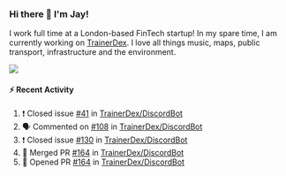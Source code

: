 ### Hi there 👋 I'm Jay!
I work full time at a London-based FinTech startup! In my spare time, I am currently working on [TrainerDex](https://www.github.com/TrainerDex). I love all things music, maps, public transport, infrastructure and the environment.

[<img src="https://github-readme-stats.vercel.app/api/wakatime?username=TurnrDev&layout=compact" />](https://wakatime.com/@TurnrDev)  

#### :zap: Recent Activity
<!--START_SECTION:activity-->
1. ❗️ Closed issue [#41](https://github.com/TrainerDex/DiscordBot/issues/41) in [TrainerDex/DiscordBot](https://github.com/TrainerDex/DiscordBot)
2. 🗣 Commented on [#108](https://github.com/TrainerDex/DiscordBot/issues/108) in [TrainerDex/DiscordBot](https://github.com/TrainerDex/DiscordBot)
3. ❗️ Closed issue [#130](https://github.com/TrainerDex/DiscordBot/issues/130) in [TrainerDex/DiscordBot](https://github.com/TrainerDex/DiscordBot)
4. 🎉 Merged PR [#164](https://github.com/TrainerDex/DiscordBot/pull/164) in [TrainerDex/DiscordBot](https://github.com/TrainerDex/DiscordBot)
5. 💪 Opened PR [#164](https://github.com/TrainerDex/DiscordBot/pull/164) in [TrainerDex/DiscordBot](https://github.com/TrainerDex/DiscordBot)
<!--END_SECTION:activity-->
